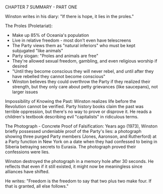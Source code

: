 CHAPTER 7 SUMMARY - PART ONE

Winston writes in his diary: "If there is hope, it lies in the proles."

The Proles (Proletariat):
- Make up 85% of Oceania's population
- Live in relative freedom - most don't even have telescreens
- The Party views them as "natural inferiors" who must be kept subjugated "like animals"
- Party slogan: "Proles and animals are free"
- They're allowed sexual freedom, gambling, and even religious worship if desired
- "Until they become conscious they will never rebel, and until after they have rebelled they cannot become conscious"
- Winston believes they could overthrow the Party if they realized their strength, but they only care about petty grievances (like saucepans), not larger issues

Impossibility of Knowing the Past:
Winston realizes life before the Revolution cannot be verified. Party history books claim the past was terrible oppression, but there's no way to prove or disprove it. He reads a children's textbook describing evil "capitalists" in ridiculous terms.

The Photograph - Concrete Proof of Falsification:
Years ago (1973), Winston briefly possessed undeniable proof of the Party's lies: a photograph showing three purged Party members (Jones, Aaronson, and Rutherford) at a Party function in New York on a date when they had confessed to being in Siberia betraying secrets to Eurasia. The photograph proved their confessions were lies.

Winston destroyed the photograph in a memory hole after 30 seconds. He reflects that even if it still existed, it might now be meaningless since alliances have shifted.

He writes: "Freedom is the freedom to say that two plus two make four. If that is granted, all else follows."